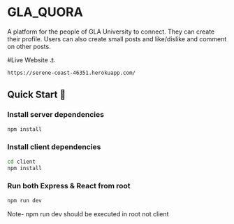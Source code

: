 # GLA_QUORA
A platform for the people of GLA University to connect. They can create their profile.
Users can also create small posts and like/dislike and comment on other posts.

#Live Website ⚓
```sh
https://serene-coast-46351.herokuapp.com/
```

## Quick Start 🚀

### Install server dependencies
```sh
npm install
```

### Install client dependencies
```sh
cd client
npm install
```

### Run both Express & React from root
```sh
npm run dev
```
Note- npm run dev should be executed in root not client

